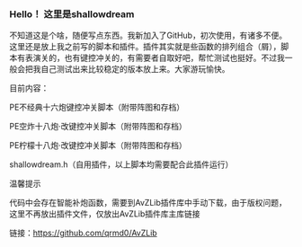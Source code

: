 ### Hello！ 这里是shallowdream

<!--
**ShallowDream0/ShallowDream0** is a ✨ _special_ ✨ repository because its `README.md` (this file) appears on your GitHub profile.

Here are some ideas to get you started:

- 🔭 I’m currently working on ...
- 🌱 I’m currently learning ...
- 👯 I’m looking to collaborate on ...
- 🤔 I’m looking for help with ...
- 💬 Ask me about ...
- 📫 How to reach me: ...
- 😄 Pronouns: ...
- ⚡ Fun fact: ...
-->

不知道这是个啥，随便写点东西。我新加入了GitHub，初次使用，有诸多不便。这里还是放上我之前写的脚本和插件。插件其实就是些函数的排列组合（屑），脚本有表演关的，也有键控冲关的，有需要者自取好吧，帮忙测试也挺好。不过我一般会把我自己测试出来比较稳定的版本放上来。大家游玩愉快。

目前内容：

PE不经典十六炮键控冲关脚本（附带阵图和存档）

PE空炸十八炮·改键控冲关脚本（附带阵图和存档）

PE柠檬十八炮·改键控冲关脚本（附带阵图和存档）

shallowdream.h（自用插件，以上脚本均需要配合此插件运行）

温馨提示

代码中会存在智能补炮函数，需要到AvZLib插件库中手动下载，由于版权问题，这里不再放出插件文件，仅放出AvZLib插件库主库链接

链接：https://github.com/qrmd0/AvZLib
